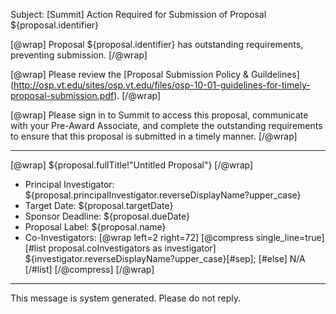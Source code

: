 Subject: [Summit] Action Required for Submission of Proposal ${proposal.identifier}

[@wrap]
Proposal ${proposal.identifier} has outstanding requirements, preventing submission.
[/@wrap]

[@wrap]
Please review the [Proposal Submission Policy & Guildelines] (http://osp.vt.edu/sites/osp.vt.edu/files/osp-10-01-guidelines-for-timely-proposal-submission.pdf). 
[/@wrap]

[@wrap]
Please sign in to Summit to access this proposal, communicate with your Pre-Award Associate, and complete the outstanding requirements to ensure that this proposal is submitted in a timely manner.
[/@wrap]

------------------------------------------------------------------------
[@wrap]
${proposal.fullTitle!"Untitled Proposal"}
[/@wrap]

* Principal Investigator:
  ${proposal.principalInvestigator.reverseDisplayName?upper_case}
* Target Date: 
  ${proposal.targetDate} 
* Sponsor Deadline: 
  ${proposal.dueDate}
* Proposal Label: 
  ${proposal.name}
* Co-Investigators:
  [@wrap left=2 right=72]
  [@compress single_line=true]  
  [#list proposal.coInvestigators as investigator]
  ${investigator.reverseDisplayName?upper_case}[#sep];
  [#else] N/A
  [/#list]
  [/@compress]
  [/@wrap]

------------------------------------------------------------------------
This message is system generated. 
Please do not reply.
